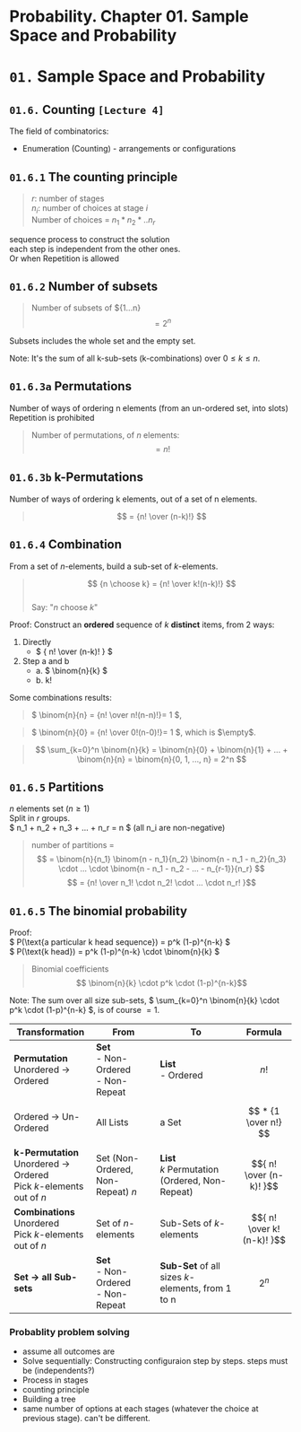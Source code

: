 # Probability. Chapter 01. Sample Space and Probability

# `01.` Sample Space and Probability

## `01.6.` Counting `[Lecture 4]`

The field of combinatorics:
* Enumeration (Counting) - arrangements or configurations

## `01.6.1` The counting principle
 
> $r$: number of stages  
> $n_i$: number of choices at stage $i$  
> Number of choices = $n_1 * n_2 * .. n_r$

sequence process to construct the solution  
each step is independent from the other ones.  
Or when Repetition is allowed

## `01.6.2` Number of subsets
> Number of subsets of $\{1...n\}
> $$ = 2^n $$  

Subsets includes the whole set and the empty set.

Note: It's the sum of all k-sub-sets (k-combinations) over $0 \le k \le n$.


## `01.6.3a` Permutations

Number of ways of ordering n elements (from an un-ordered set, into slots)  
Repetition is prohibited

> Number of permutations, of $n$ elements:
> $$ = n! $$

## `01.6.3b` k-Permutations

Number of ways of ordering k elements, out of a set of n elements.

> $$ = {n! \over (n-k)!} $$ 

## `01.6.4` Combination

From a set of $n$-elements, build a sub-set of $k$-elements.
> $$ {n \choose k} =  {n! \over k!(n-k)!} $$  
> Say: "$n$ choose $k$"

Proof: Construct an __ordered__ sequence of $k$ __distinct__ items, from 2 ways:
1. Directly
    * $ { n! \over (n-k)! } $
2. Step a and b  
    * a. $ \binom{n}{k} $   
    * b. k!

Some combinations results:

> $ \binom{n}{n} = {n! \over n!(n-n)!}= 1 $, 

> $ \binom{n}{0} = {n! \over 0!(n-0)!}= 1 $, which is $\empty$.

> $$ \sum_{k=0}^n \binom{n}{k} = \binom{n}{0} + \binom{n}{1} + ... + \binom{n}{n} = \binom{n}{0, 1, ..., n} = 2^n $$

## `01.6.5` Partitions

$n$ elements set ($n \ge 1$)  
Split in $r$ groups.  
$ n_1 + n_2 + n_3 + ... + n_r = n $ (all n_i are non-negative)

> number of partitions = 
> $$ = \binom{n}{n_1} \binom{n - n_1}{n_2} \binom{n - n_1 - n_2}{n_3} \cdot ... \cdot  \binom{n - n_1 - n_2 - ... - n_{r-1}}{n_r} $$
> $$ = {n! \over n_1! \cdot n_2! \cdot ... \cdot n_r! }$$

## `01.6.5` The binomial probability

Proof:  
$ P(\text{a particular k head sequence}) = p^k (1-p)^{n-k} $  
$ P(\text{k head}) = p^k (1-p)^{n-k} \cdot \binom{n}{k} $

> Binomial coefficients
> $$ \binom{n}{k} \cdot p^k \cdot (1-p)^{n-k}$$

Note: The sum over all size sub-sets, $ \sum_{k=0}^n \binom{n}{k} \cdot p^k \cdot (1-p)^{n-k} $, is of course $= 1$.



| Transformation | From | To | Formula
| --- | --- | --- | ---
| __Permutation__<br> Unordered $\to$ Ordered | __Set__<br>- Non-Ordered<br>- Non-Repeat | __List__<br> - Ordered | $$ n! $$ 
| Ordered $\to$ Un-Ordered | All Lists | a Set | $$ * {1 \over n!} $$
| __k-Permutation__<br>Unordered $\to$ Ordered<br>Pick $k$-elements out of $n$<br>  | Set (Non-Ordered, Non-Repeat) $n$ | __List__<br> $k$ Permutation (Ordered, Non-Repeat) | $${ n! \over (n-k)! }$$
| __Combinations__<br>Unordered<br>Pick $k$-elements out of $n$<br> | Set of $n$-elements | Sub-Sets of $k$-elements | $${ n! \over k! (n-k)! }$$
| __Set $\to$ all Sub-sets__<br>  | __Set__<br>- Non-Ordered<br>- Non-Repeat | __Sub-Set__ of all sizes $k$-elements, from 1 to n | $$2^n$$




### Probablity problem solving
- assume all outcomes are
- Solve sequentially: Constructing configuraion step by steps. steps must be (independents?)
- Process in stages
- counting principle
- Building a tree
- same number of options at each stages (whatever the choice at previous stage). can't be different.
